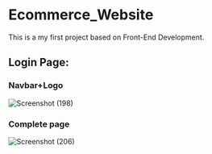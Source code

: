 # Ecommerce_Website
This is a my first project based on Front-End Development. 

## Login Page:
### Navbar+Logo
![Screenshot (198)](https://user-images.githubusercontent.com/51941084/103906445-f02c3180-5125-11eb-8dba-a933d679f8d8.png)
### Complete page
![Screenshot (206)](https://user-images.githubusercontent.com/51941084/103906548-13ef7780-5126-11eb-8201-2aaf2265f935.png)
